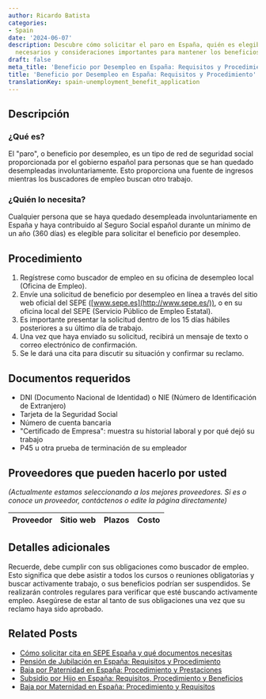 ```yaml
---
author: Ricardo Batista
categories:
- Spain
date: '2024-06-07'
description: Descubre cómo solicitar el paro en España, quién es elegible, documentos
  necesarios y consideraciones importantes para mantener los beneficios.
draft: false
meta_title: 'Beneficio por Desempleo en España: Requisitos y Procedimiento'
title: 'Beneficio por Desempleo en España: Requisitos y Procedimiento'
translationKey: spain-unemployment_benefit_application
---
```



## Descripción
### ¿Qué es?
El "paro", o beneficio por desempleo, es un tipo de red de seguridad social proporcionada por el gobierno español para personas que se han quedado desempleadas involuntariamente. Esto proporciona una fuente de ingresos mientras los buscadores de empleo buscan otro trabajo.

### ¿Quién lo necesita?
Cualquier persona que se haya quedado desempleada involuntariamente en España y haya contribuido al Seguro Social español durante un mínimo de un año (360 días) es elegible para solicitar el beneficio por desempleo.

## Procedimiento
1. Regístrese como buscador de empleo en su oficina de desempleo local (Oficina de Empleo).
2. Envíe una solicitud de beneficio por desempleo en línea a través del sitio web oficial del SEPE ([www.sepe.es](http://www.sepe.es/)), o en su oficina local del SEPE (Servicio Público de Empleo Estatal).
3. Es importante presentar la solicitud dentro de los 15 días hábiles posteriores a su último día de trabajo.
4. Una vez que haya enviado su solicitud, recibirá un mensaje de texto o correo electrónico de confirmación.
5. Se le dará una cita para discutir su situación y confirmar su reclamo.

## Documentos requeridos
- DNI (Documento Nacional de Identidad) o NIE (Número de Identificación de Extranjero)
- Tarjeta de la Seguridad Social
- Número de cuenta bancaria
- "Certificado de Empresa": muestra su historial laboral y por qué dejó su trabajo
- P45 u otra prueba de terminación de su empleador

## Proveedores que pueden hacerlo por usted
_(Actualmente estamos seleccionando a los mejores proveedores. Si es o conoce un proveedor, contáctenos o edite la página directamente)_

| Proveedor | Sitio web | Plazos | Costo |
| --------------- | --------------- | :-------------: | :-------------: |

## Detalles adicionales
Recuerde, debe cumplir con sus obligaciones como buscador de empleo. Esto significa que debe asistir a todos los cursos o reuniones obligatorias y buscar activamente trabajo, o sus beneficios podrían ser suspendidos. Se realizarán controles regulares para verificar que esté buscando activamente empleo. Asegúrese de estar al tanto de sus obligaciones una vez que su reclamo haya sido aprobado.

## Related Posts

- [Cómo solicitar cita en SEPE España y qué documentos necesitas](https://tramitit.com/es/guides/spain/solicitud_de_cita_previa_para_el_sepe/)
- [Pensión de Jubilación en España: Requisitos y Procedimiento](https://tramitit.com/es/guides/spain/solicitud_de_pension_de_jubilacion/)
- [Baja por Paternidad en España: Procedimiento y Prestaciones](https://tramitit.com/es/guides/spain/solicitud_de_la_baja_por_paternidad/)
- [Subsidio por Hijo en España: Requisitos, Procedimiento y Beneficios](https://tramitit.com/es/guides/spain/solicitar_prestaciones_por_hijo_a_cargo/)
- [Baja por Maternidad en España: Procedimiento y Requisitos](https://tramitit.com/es/guides/spain/solicitud_de_la_baja_por_maternidad/)